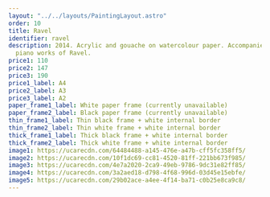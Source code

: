 ```yaml
---
layout: "../../layouts/PaintingLayout.astro"
order: 10
title: Ravel
identifier: ravel
description: 2014. Acrylic and gouache on watercolour paper. Accompanied by the
  piano works of Ravel.
price1: 110
price2: 147
price3: 190
price1_label: A4
price2_label: A3
price3_label: A2
paper_frame1_label: White paper frame (currently unavailable)
paper_frame2_label: Black paper frame (currently unavailable)
thin_frame1_label: Thin black frame + white internal border
thin_frame2_label: Thin white frame + white internal border
thick_frame1_label: Thick black frame + white internal border
thick_frame2_label: Thick white frame + white internal border
image1: https://ucarecdn.com/64484488-a145-476e-a47b-cff5fc358ff5/
image2: https://ucarecdn.com/10f1dc69-cc81-4520-81ff-221bb673f985/
image3: https://ucarecdn.com/4e7a2020-2ca9-49eb-9786-9dc31e82ff85/
image4: https://ucarecdn.com/3a2aed18-d798-4f68-996d-03d45e15ebfe/
image5: https://ucarecdn.com/29b02ace-a4ee-4f14-ba71-c0b25e8ca9c8/
---
```

